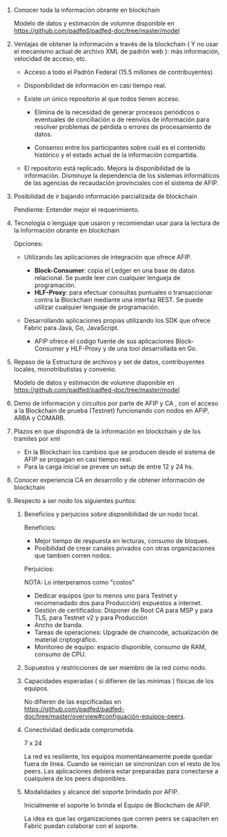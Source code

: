 
1.  Conocer toda la información obrante en blockchain
   
    Modelo de datos y estimación de volumne disponible en
    https://github.com/padfed/padfed-doc/tree/master/model

1.  Ventajas de obtener la información a través de la blockchain 
    ( Y no usar el mecanismo actual de archivo XML de padrón web ): más información, velocidad de acceso, etc.

    - Acceso a todo el Padrón Federal (15.5 millones de contribuyentes)

    - Disponibilidad de información en casi tiempo real.

    - Existe un único repositorio al que todos tienen acceso.
  
        - Elimina de la necesidad de generar procesos periódicos o eventuales de conciliación o de reenvíos de información para resolver problemas de pérdida o errores de procesamiento de datos.

        - Consenso entre los participantes sobre cuál es el contenido histórico y el estado actual de la información compartida.

    - El repositorio está replicado. Mejora la disponibilidad de la información. Disminuye la dependencia de los sistemas informáticos de las agencias de recaudación provinciales con el sistema de AFIP.

1.  Posibilidad de ir bajando información parcializada de blockchain

    Pendiente: Entender mejor el requerimiento.

1.  Tecnología o lenguaje que usaron y recomiendan usar para la lectura de la información obrante en blockchain

    Opciones:

    - Utilizando las aplicaciones de integración que ofrece AFIP.
      - **Block-Consumer**: copia el Ledger en una base de datos relacional. Se puede leer con cualquier lengueja de programación.
      - **HLF-Proxy**: para efectuar consultas puntuales o transaccionar contra la Blockchain mediante una interfaz REST. Se puede utilizar cualquier lenguaje de programación.
  
    - Desarrollando aplicaciones propias utilizando los SDK que ofrece Fabric para Java, Go, JavaScript.
      - AFIP ofrece el codigo fuente de sus aplicaciones Block-Consumer y HLF-Proxy y de una tool desarrollada en Go.

1.  Repaso de la Estructura de archivos y set de datos, contribuyentes locales, monotributistas y convenio.

    Modelo de datos y estimación de volumne disponible en https://github.com/padfed/padfed-doc/tree/master/model

1.  Demo  de información y circuitos por parte de AFIP y CA , con el acceso a la Blockchain de prueba (Testnet) funcionando con nodos en AFIP, ARBA y COMARB.

1.  Plazos en que dispondrá de la información en blockchain y de los tramites por xml
   
    - En la Blockchain los cambios que se producen desde el sistema de AFIP se propagan en casi tiempo real.
    - Para la carga inicial se prevee un setup de entre 12 y 24 hs.

1.  Conocer experiencia CA en desarrollo y de obtener información de blockchain

1.  Respecto a ser nodo los siguientes puntos:
    1. Beneficios y perjuicios sobre disponibilidad de un nodo local.

       Beneficios:
       - Mejor tiempo de respuesta en lecturas, consumo de bloques.
       - Posibilidad de crear canales privados con otras organizaciones que tambien corren nodos.

        Perjuicios:

        NOTA: Lo interperamos como "costos" 

       - Dedicar equipos (por lo menos uno para Testnet y recomenadado dos para Producción) expuestos a internet.
       - Gestión de certificados: Disponer de Root CA para MSP y para TLS, para Testnet v2 y para Producción
       - Ancho de banda.
       - Tareas de operaciones: Upgrade de chaincode, actualización de material criptográfico. 
       - Monitoreo de equipo: espacio disponible, consumo de RAM, consumo de CPU. 

    2. Supuestos y restricciones de ser miembro de la red como nodo. 

        
     

    3. Capacidades esperadas ( si difieren de las mínimas ) físicas de los equipos.

        No difieren de las espcificadas en https://github.com/padfed/padfed-doc/tree/master/overview#configuación-equipos-peers. 

    1. Conectividad dedicada comprometida.

        7 x 24

        La red es resiliente, los equipos momentaneamente puede quedar fuera de línea. Cuando se reinician se sincronizan con el resto de los peers. Las aplicaciones debiera estar preparadas para conectarse a cualquiera de los peers disponibles.

    2. Modalidades y alcance del soporte brindado por AFIP.

        Inicialmente el soporte lo brinda el Equipo de Blockchain de AFIP.

        La idea es que las organizaciones que corren peers se capaciten en Fabric puedan colaborar con el soporte.

